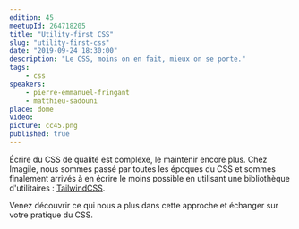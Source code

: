 ```yaml
---
edition: 45
meetupId: 264718205
title: "Utility-first CSS"
slug: "utility-first-css"
date: "2019-09-24 18:30:00"
description: "Le CSS, moins on en fait, mieux on se porte."
tags:
    - css
speakers:
    - pierre-emmanuel-fringant
    - matthieu-sadouni
place: dome
video: 
picture: cc45.png
published: true
---
```


Écrire du CSS de qualité est complexe, le maintenir encore plus. Chez Imagile, nous sommes passé par toutes les époques du CSS et sommes finalement arrivés à en écrire le moins possible en utilisant une bibliothèque d'utilitaires : [TailwindCSS](https://tailwindcss.com/).    

Venez découvrir ce qui nous a plus dans cette approche et échanger sur votre pratique du CSS.
